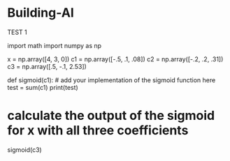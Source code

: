 # Building-AI
TEST 1


import math
import numpy as np

x = np.array([4, 3, 0])
c1 = np.array([-.5, .1, .08])
c2 = np.array([-.2, .2, .31])
c3 = np.array([.5, -.1, 2.53])

def sigmoid(c1):
    # add your implementation of the sigmoid function here
    test = sum(c1)
    print(test)

# calculate the output of the sigmoid for x with all three coefficients

sigmoid(c3)
